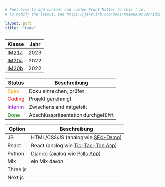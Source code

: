 ```yaml
---
# Feel free to add content and custom Front Matter to this file.
# To modify the layout, see https://jekyllrb.com/docs/themes/#overriding-theme-defaults

layout: post
title:  "Home"
---
```


| Klasse          | Jahr |
| --------------- | ---- |
| [IM21a](im21a)  | 2023 |
| [IM20a](im20a)  | 2022 |
| [IM20b](im20b)  | 2022 |

| Status         | Beschreibung                       |
| -------------- | ---------------------------------- |
| <o>Spec</o>    | Doku einreichen, prüfen            |
| <r>Coding</r>  | Projekt genehmigt                  |
| <v>Interim</v> | Zwischenstand mitgeteilt           |
| <g>Done<g/>    | Abschlusspräsentation durchgeführt |

<style>
r { color: Red }
o { color: Orange }
g { color: Green }
v { color: Darkviolet }
</style>

| Option | Beschreibung                            |
| ------ | --------------------------------------- |
| JS     | HTML/CSS/JS (analog wie [SF4-Demo][1])  |
| React  | React (analog wie [Tic-Tac-Toe App][2]) |
| Python | Django (analog wie [Polls App][3])      |
| Mix    | ein Mix davon                           |
| Three.js |                                       |
| Next.js  |                                       |

[1]: https://never-drive.github.io/s4f-demo/
[2]: https://tic-tac-toe-game-eadrfabjmq-oa.a.run.app/
[3]: https://polls-app-eadrfabjmq-oa.a.run.app/
